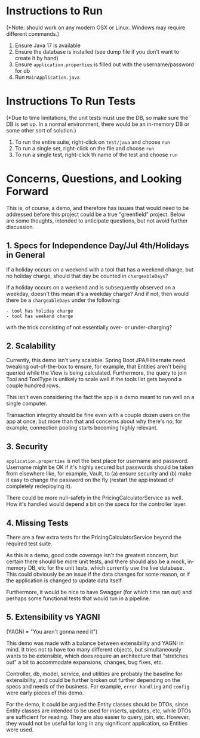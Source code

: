 # Instructions to Run

(*Note: should work on any modern OSX or Linux. Windows may require different
commands.)

1. Ensure Java 17 is available
2. Ensure the database is installed (see dump file if you don't want to create
   it by hand)
3. Ensure `application.properties` is filled out with the username/password for
   db
4. Run `MainApplication.java`

# Instructions To Run Tests

(*Due to time limitations, the unit tests must use the DB, so make sure the DB
is set up. In a normal environment, there would be an in-memory DB or some other
sort of solution.)

1. To run the entire suite, right-click on `test/java` and choose `run`
2. To run a single set, right-click on the file and choose `run`
3. To run a single test, right-click th name of the test and choose `run`

# Concerns, Questions, and Looking Forward

This is, of course, a demo, and therefore has issues that would need to be addressed
before this project could be a true "greenfield" project. Below are some thoughts, intended
to anticipate questions, but not avoid further discussion.

## 1. Specs for Independence Day/Jul 4th/Holidays in General

If a holiday occurs on a weekend with a tool that has a weekend charge, but no holiday charge,
should that day be counted in `chargeableDays`?

If a holiday occurs on a weekend and is subsequently observed on a weekday, doesn't this
mean it's a weekday charge? And if not, then would there be a `chargeableDays` under the following:

    - tool has holiday charge
    - tool has weekend charge

with the trick consisting of not essentially over- or under-charging?

## 2. Scalability

Currently, this demo isn't very scalable. Spring Boot JPA/Hibernate need tweaking out-of-the-box to ensure,
for example, that Entities aren't being queried while the View is being calculated. Furthermore, the query
to join Tool and ToolType is unlikely to scale well if the tools list gets beyond a couple hundred rows.

This isn't even considering the fact the app is a demo meant to run well on a single computer.

Transaction integrity should be fine even with a couple dozen users on the app at once, but more than that and
concerns about why there's no, for example, connection pooling starts becoming highly relevant.

## 3. Security

`application.properties` is not the best place for username and password. Username might be OK if it's highly secured
but passwords should be taken from elsewhere like, for example, Vault, to (a) ensure security and (b) make it easy to
change the password on the fly (restart the app instead of completely redeploying it).

There could be more null-safety in the PricingCalculatorService as well. How it's handled would depend a bit on the
specs for the controller layer.

## 4. Missing Tests

There are a few extra tests for the PricingCalculatorService beyond the required test suite.

As this is a demo, good code coverage isn't the greatest concern, but certain there should be more unit tests,
and there should also be a mock, in-memory DB, etc for the unit tests, which currently use the live database. This
could obviously be an issue if the data changes for some reason, or if the application is changed to update data itself.

Furthermore, it would be nice to have Swagger (for which time ran out) and perhaps some functional tests that would run
in a pipeline.

## 5. Extensibility vs YAGNI

(YAGNI = "You aren't gonna need it")

This demo was made with a balance between extensibility and YAGNI in mind. It tries not to have too many different
objects, but simultaneously wants to be extensible, which does require an architecture that "stretches out" a bit to
accommodate expansions, changes, bug fixes, etc.

Controller, db, model, service, and utilities are probably the baseline for extensibility, and could be further broken
out further depending on the specs and needs of the business. For example, `error-handling` and `config` were early
pieces of this demo.

For the demo, it could be argued the Entity classes should be DTOs, since Entity classes are intended to be used for
inserts, updates, etc, while DTOs are sufficient for reading. They are also easier to query, join, etc. However, they
would not be useful for long in any significant application, so Entities were used.